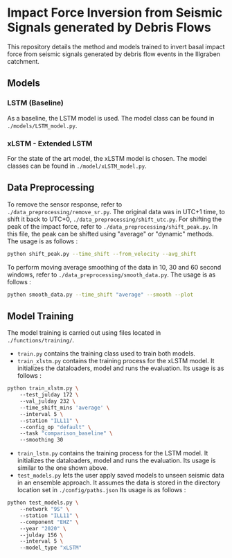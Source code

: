 # Impact Force Inversion from Seismic Signals generated by Debris Flows

This repository details the method and models trained to invert basal impact force from seismic signals generated by debris flow events in the Illgraben catchment. 

## Models
### LSTM (Baseline)
As a baseline, the LSTM model is used. The model class can be found in `./models/LSTM_model.py`. 

### xLSTM - Extended LSTM
For the state of the art model, the xLSTM model is chosen. The model classes can be found in `./model/xLSTM_model.py`. 

## Data Preprocessing
To remove the sensor response, refer to `./data_preprocessing/remove_sr.py`. The original data was in UTC+1 time, to shift it back to UTC+0, `./data_preprocessing/shift_utc.py`. For shifting the peak of the impact force, refer to `./data_preprocessing/shift_peak.py`. In this file, the peak can be shifted using "average" or "dynamic" methods. The usage is as follows :
```bash
python shift_peak.py --time_shift --from_velocity --avg_shift
```

To perform moving average smoothing of the data in 10, 30 and 60 second windows, refer to `./data_preprocessing/smooth_data.py`. The usage is as follows : 
```bash
python smooth_data.py --time_shift "average" --smooth --plot
```

## Model Training
The model training is carried out using files located in `./functions/training/`.
- `train.py` contains the training class used to train both models.
- `train_xlstm.py` contains the training process for the xLSTM model. It initializes the dataloaders, model and runs the evaluation. Its usage is as follows :
```bash
python train_xlstm.py \ 
    --test_julday 172 \ 
    --val_julday 232 \ 
    --time_shift_mins 'average' \ 
    --interval 5 \ 
    --station "ILL11" \ 
    --config_op "default" \ 
    --task "comparison_baseline" \ 
    --smoothing 30 
```
- `train_lstm.py` contains the training process for the LSTM model. It initializes the dataloaders, model and runs the evaluation. Its usage is similar to the one shown above.
- `test_models.py` lets the user apply saved models to unseen seismic data in an ensemble approach. It assumes the data is stored in the directory location set in `./config/paths.json` Its usage is as follows :
```bash
python test_models.py \ 
    --network "9S" \ 
    --station "ILL11" \ 
    --component "EHZ" \ 
    --year "2020" \ 
    --julday 156 \ 
    --interval 5 \ 
    --model_type "xLSTM"
```
